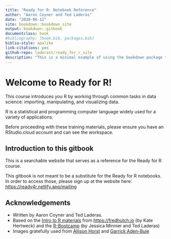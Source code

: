 ```yaml
--- 
title: "Ready for R: Notebook Reference"
author: "Aaron Coyner and Ted Laderas"
date: "2020-06-12"
site: bookdown::bookdown_site
output: bookdown::gitbook
documentclass: book
#bibliography: [book.bib, packages.bib]
biblio-style: apalike
link-citations: yes
github-repo: laderast/ready_for_r_site
description: "This is a minimal example of using the bookdown package to write a book. The output format for this example is bookdown::gitbook."
---
```


# Welcome to Ready for R!

This course introduces you R by working through common tasks in data science: importing, manipulating, and visualizing data. 

R is a statistical and programming computer language widely used for a variety of applications.

Before proceeding with these training materials, please ensure you have an RStudio.cloud account and can see the workspace.


## Introduction to this gitbook

This is a searchable website that serves as a reference for the Ready for R course.

This gitbook is not meant to be a substitute for the Ready for R notebooks. In order to access those, please sign up at the website here: https://ready4r.netlify.app/mailing

## Acknowledgements

- Written by Aaron Coyner and Ted Laderas.
- Based on the [Intro to R materials](https://github.com/fredhutchio/R_intro) from https://fredhutch.io (by Kate Hertweck) and the [R-Bootcamp](https://r-bootcamp.netlify.app) (by Jessica Minnier and Ted Laderas)
- Images gratefully used from [Allison Horst](https://github.com/allisonhorst/stats-illustrations) and [Garrick Aden-Buie](https://github.com/gadenbuie/tidyexplain)


